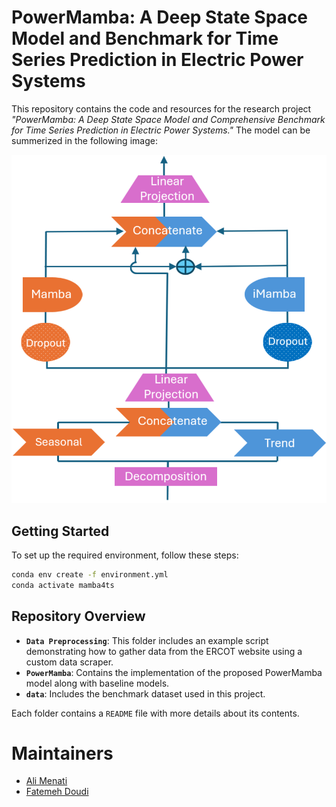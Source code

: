 # PowerMamba: A Deep State Space Model and Benchmark for Time Series Prediction in Electric Power Systems

This repository contains the code and resources for the research project *"PowerMamba: A Deep State Space Model and Comprehensive Benchmark for Time Series Prediction in Electric Power Systems."*
The model can be summerized in the following image:
<div style="text-align: center;">
    <img src="model.png" alt="small Image" style="width:250; height:250;">
</div>

## Getting Started

To set up the required environment, follow these steps:

```bash
conda env create -f environment.yml
conda activate mamba4ts
```

## Repository Overview


- **`Data Preprocessing`**: This folder includes an example script demonstrating how to gather data from the ERCOT website using a custom data scraper.
- **`PowerMamba`**: Contains the implementation of the proposed PowerMamba model along with baseline models.
- **`data`**: Includes the benchmark dataset used in this project.

Each folder contains a `README` file with more details about its contents.

# Maintainers
* [Ali Menati](github.com/alimenati)
* [Fatemeh Doudi](https://fatemehdoudi.github.io/)


